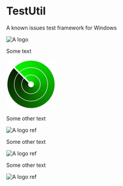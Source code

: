 TestUtil
========

A known issues test framework for Windows

![A logo](images/testutil.png)

Some text

![B logo](images/testutil_small.png)

Some other text

![A logo ref][_logo_ref]

Some other text

![A logo ref][_logo_ref]

Some other text

![A logo ref][_logo_ref]

[techdocs-image]: https://d3i6fms1cm1j0i.cloudfront.net/github/images/techdocs.png
[_logo_ref]:images/testutil.png